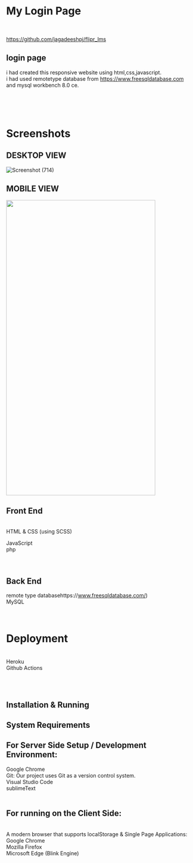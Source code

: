 # My Login Page
<br />

https://github.com/jagadeeshpj/flipr_lms


## login page <br />
i had created this responsive website using html,css,javascript.  <br />
i had used remotetype database from https://www.freesqldatabase.com and mysql workbench 8.0 ce.
 <br />
  <br />
   <br />

 <br />
 
 # Screenshots
 
 ## DESKTOP VIEW
 ![Screenshot (714)](https://user-images.githubusercontent.com/87519174/134881804-17d92b99-df57-47ed-ad21-08c14b4ffe37.png)
<br />
## MOBILE VIEW
<img src="https://user-images.githubusercontent.com/87519174/134882631-3caeea38-3fb4-43bf-b4ac-cfdc207ae4b8.jpeg" width="400" height="790">

 
 
 ## Front End
 <br />
HTML & CSS (using SCSS)   <br />

JavaScript   <br />
php  <br />  <br />  <br />

## Back End  <br />
remote type databasehttps://www.freesqldatabase.com/)  <br />
MySQL  <br />
 <br />  <br />

# Deployment  <br />
 <br />
Heroku  <br />
Github Actions

 <br />  <br />

## Installation & Running
## System Requirements

## For Server Side Setup / Development Environment:   <br />

Google Chrome  <br />
Git: Our project uses Git as a version control system.  <br />
Visual Studio Code  <br />
sublimeText  <br />  <br />

## For running on the Client Side:
 <br />
A modern browser that supports localStorage & Single Page Applications:  <br />
Google Chrome <br />
Mozilla Firefox <br />
Microsoft Edge (Blink Engine)
 <br />
